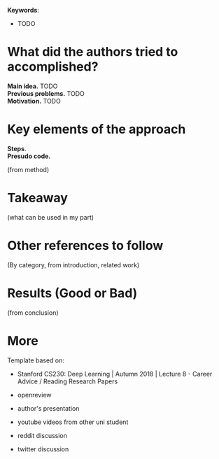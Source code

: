 **Keywords**:
- TODO

# What did the authors tried to accomplished?

**Main idea.**  TODO  
**Previous problems.** TODO  
**Motivation.** TODO

# Key elements of the approach

**Steps**.  
**Presudo code.**   

(from method)

# Takeaway

(what can be used in my part)

# Other references to follow

(By category, from introduction, related work)


# Results (Good or Bad)

(from conclusion)

# More

Template based on:
- Stanford CS230: Deep Learning | Autumn 2018 | Lecture 8 - Career Advice / Reading Research Papers

- openreview
- author's presentation
- youtube videos from other uni student
- reddit discussion
- twitter discussion
